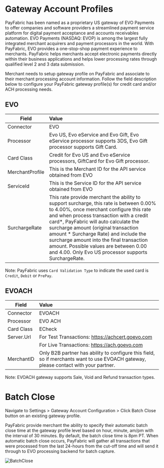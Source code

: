# Gateway Account Profiles

PayFabric has been named as a proprietary US gateway of EVO Payments to offer companies and software providers a streamlined payment service platform for digital payment acceptance and accounts receivables automation. EVO Payments (NASDAQ: EVOP) is among the largest fully integrated merchant acquirers and payment processors in the world. With PayFabric, EVO provides a one-stop-shop payment experience to merchants. PayFabric helps merchants accept electronic payments directly within their business applications and helps lower processing rates through qualified level 2 and 3 data submission.

Merchant needs to setup gateway profile on PayFabric and associate to their merchant processing account information. Follow the field description below to configure your PayFabric gateway profile(s) for credit card and/or ACH processing needs. 

## EVO

| Field                | Value                   | 
| -------------------- |:---------------------------- | 
|Connector|EVO|
|Processor|Evo US, Evo eService and Evo Gift, Evo eService processor supports 3DS, Evo Gift processor supports Gift Card.  |
|Card Class|Credit for Evo US and Evo eService processors, GiftCard for Evo Gift processor.|
| MerchantProfile             | This is the Merchant ID for the API service obtained from EVO |
| ServiceId             | This is the Service ID for the API service obtained from EVO |
| SurchargeRate             | This rate provide merchant the ability to support surcharge, this rate is between 0.00% to 4.00%, once merchant configure this rate and when process transaction with a credit card*, PayFabric will auto calculate the surcharge amount (original transaction amount * Surcharge Rate) and include the surcharge amount into the final transaction amount. Possible values are between 0.00 and 4.00. Only Evo US processor supports SurchargeRate.|

Note: PayFabric uses `Card Validation Type` to indicate the used card is `Credit`, `Debit` or `PrePay`.

## EVOACH

| Field                | Value                   | 
| -------------------- |:---------------------------- | 
|Connector|EVOACH|
|Processor|EVO ACH|
|Card Class|ECheck|
| Server.Url           | For Test Transactions: https://achcert.goevo.com |
|| For Live Transactions: https://ach.goevo.com |
| MerchantID             |Only B2B partner has ability to configure this field, so if merchants want to use EVOACH gateway, please contact with your partner.|

Note: EVOACH gateway supports Sale, Void and Refund transaction types.

# Batch Close
Navigate to Settings > Gateway Account Configuration > Click Batch Close button on an existing gateway profile.

PayFabric provide merchant the ability to specify their automatic batch close time at the gateway profile level based on hour, minute, am/pm with the interval of 30 minutes. By default, the batch close time is 8pm PT. When automatic batch close occurs, PayFabric will gather all transactions that were processed from the last 24-hours from the cut-off time and will send it through to EVO processing backend for batch capture. 

![BatchClose](https://raw.githubusercontent.com/PayFabric/Portal/master/PayFabric/Sections/Screenshots/BatchClose.png)


